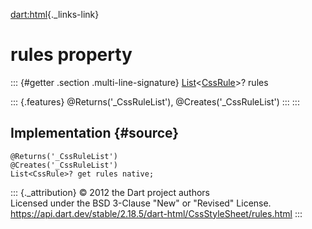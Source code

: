 [dart:html](../../dart-html/dart-html-library){._links-link}

rules property
==============

::: {#getter .section .multi-line-signature}
[List](../../dart-core/list-class)\<[CssRule](../cssrule-class)\>? rules

::: {.features}
\@Returns(\'\_CssRuleList\'), \@Creates(\'\_CssRuleList\')
:::
:::

Implementation {#source}
--------------

``` {.language-dart data-language="dart"}
@Returns('_CssRuleList')
@Creates('_CssRuleList')
List<CssRule>? get rules native;
```

::: {._attribution}
© 2012 the Dart project authors\
Licensed under the BSD 3-Clause \"New\" or \"Revised\" License.\
<https://api.dart.dev/stable/2.18.5/dart-html/CssStyleSheet/rules.html>
:::

